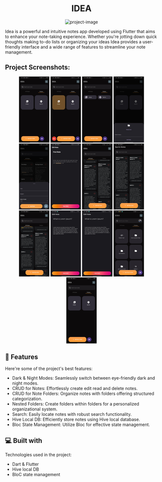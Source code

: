 <h1 align="center" id="title">IDEA</h1>

<p align="center"><img src="https://socialify.git.ci/Eldeengawy/idea/image?description=1&amp;descriptionEditable=%22Idea%20is%20a%20Flutter%20notes%20app%20with%20dark%20%26%20night%20mode%2C%20CRUD%20operations%20for%20notes%20and%20folders%20using%20Hive%20local%20DB%2C%20nested%20folders%2C%20and%20efficient%20search%20functionality.%20Stay%20organized%20and%20capture%20ideas%20effortlessly.%22&amp;font=KoHo&amp;language=1&amp;name=1&amp;owner=1&amp;stargazers=1&amp;theme=Auto" alt="project-image"></p>

<p id="description">Idea is a powerful and intuitive notes app developed using Flutter that aims to enhance your note-taking experience. Whether you're jotting down quick thoughts making to-do lists or organizing your ideas Idea provides a user-friendly interface and a wide range of features to streamline your note management.</p>

<h2>Project Screenshots:</h2>
<p align="center">
    <img src="assets/Screenshots/1.jpg" alt="Screenshot 1" width="100">
    <img src="assets/Screenshots/2.jpg" alt="Screenshot 2" width="100">
    <img src="assets/Screenshots/3.jpg" alt="Screenshot 3" width="100">
    <img src="assets/Screenshots/4.jpg" alt="Screenshot 4" width="100">
    <img src="assets/Screenshots/5.jpg" alt="Screenshot 5" width="100">
    <img src="assets/Screenshots/6.jpg" alt="Screenshot 6" width="100">
    <img src="assets/Screenshots/7.jpg" alt="Screenshot 7" width="100">
    <img src="assets/Screenshots/8.jpg" alt="Screenshot 8" width="100">
    <img src="assets/Screenshots/9.jpg" alt="Screenshot 9" width="100">
    <img src="assets/Screenshots/10.jpg" alt="Screenshot 10" width="100">
    <img src="assets/Screenshots/11.jpg" alt="Screenshot 11" width="100">
    <img src="assets/Screenshots/12.jpg" alt="Screenshot 12" width="100">
    <img src="assets/Screenshots/13.jpg" alt="Screenshot 13" width="100">
</p>


  
<h2>🧐 Features</h2>

Here're some of the project's best features:

*   Dark & Night Modes: Seamlessly switch between eye-friendly dark and night modes.
*   CRUD for Notes: Effortlessly create edit read and delete notes.
*   CRUD for Note Folders: Organize notes with folders offering structured categorization.
*   Nested Folders: Create folders within folders for a personalized organizational system.
*   Search: Easily locate notes with robust search functionality.
*   Hive Local DB: Efficiently store notes using Hive local database.
*   Bloc State Management: Utilize Bloc for effective state management.

  
  
<h2>💻 Built with</h2>

Technologies used in the project:

*   Dart & Flutter
*   Hive local DB
*   BloC state management
